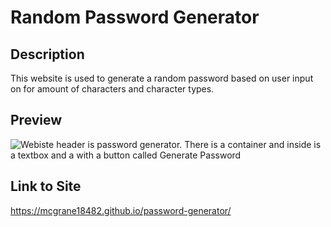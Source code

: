 # Random Password Generator

## Description
This website is used to generate a random password based on user input on for amount of characters and character types.

## Preview
<img src= "Assets/random-pass-generator-screenshot.png" alt="Webiste header is password generator. There is a container and inside is a textbox and a with a button called Generate Password"/>

## Link to Site
https://mcgrane18482.github.io/password-generator/


